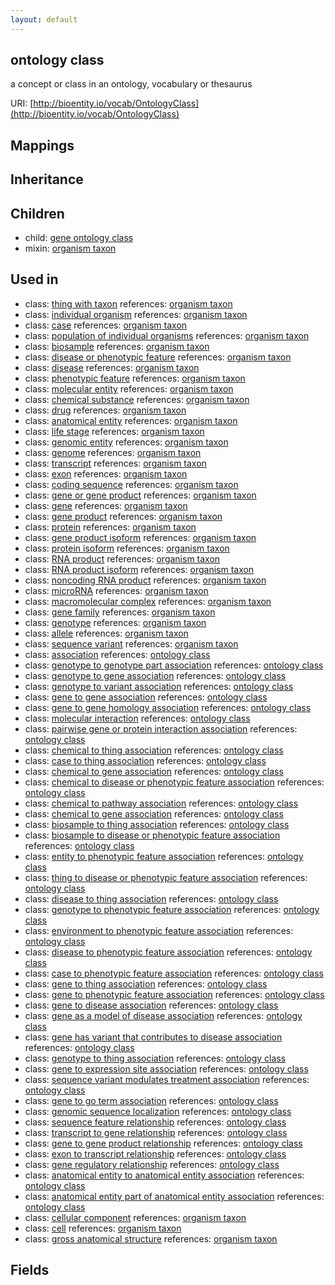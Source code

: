```yaml
---
layout: default
---
```


## ontology class


a concept or class in an ontology, vocabulary or thesaurus

URI: [http://bioentity.io/vocab/OntologyClass](http://bioentity.io/vocab/OntologyClass)
## Mappings


## Inheritance


## Children

 *  child: [gene ontology class](GeneOntologyClass.html)
 *  mixin: [organism taxon](OrganismTaxon.html)

## Used in

 *  class: [thing with taxon](ThingWithTaxon.html) references: [organism taxon](OrganismTaxon.html)
 *  class: [individual organism](IndividualOrganism.html) references: [organism taxon](OrganismTaxon.html)
 *  class: [case](Case.html) references: [organism taxon](OrganismTaxon.html)
 *  class: [population of individual organisms](PopulationOfIndividualOrganisms.html) references: [organism taxon](OrganismTaxon.html)
 *  class: [biosample](Biosample.html) references: [organism taxon](OrganismTaxon.html)
 *  class: [disease or phenotypic feature](DiseaseOrPhenotypicFeature.html) references: [organism taxon](OrganismTaxon.html)
 *  class: [disease](Disease.html) references: [organism taxon](OrganismTaxon.html)
 *  class: [phenotypic feature](PhenotypicFeature.html) references: [organism taxon](OrganismTaxon.html)
 *  class: [molecular entity](MolecularEntity.html) references: [organism taxon](OrganismTaxon.html)
 *  class: [chemical substance](ChemicalSubstance.html) references: [organism taxon](OrganismTaxon.html)
 *  class: [drug](Drug.html) references: [organism taxon](OrganismTaxon.html)
 *  class: [anatomical entity](AnatomicalEntity.html) references: [organism taxon](OrganismTaxon.html)
 *  class: [life stage](LifeStage.html) references: [organism taxon](OrganismTaxon.html)
 *  class: [genomic entity](GenomicEntity.html) references: [organism taxon](OrganismTaxon.html)
 *  class: [genome](Genome.html) references: [organism taxon](OrganismTaxon.html)
 *  class: [transcript](Transcript.html) references: [organism taxon](OrganismTaxon.html)
 *  class: [exon](Exon.html) references: [organism taxon](OrganismTaxon.html)
 *  class: [coding sequence](CodingSequence.html) references: [organism taxon](OrganismTaxon.html)
 *  class: [gene or gene product](GeneOrGeneProduct.html) references: [organism taxon](OrganismTaxon.html)
 *  class: [gene](Gene.html) references: [organism taxon](OrganismTaxon.html)
 *  class: [gene product](GeneProduct.html) references: [organism taxon](OrganismTaxon.html)
 *  class: [protein](Protein.html) references: [organism taxon](OrganismTaxon.html)
 *  class: [gene product isoform](GeneProductIsoform.html) references: [organism taxon](OrganismTaxon.html)
 *  class: [protein isoform](ProteinIsoform.html) references: [organism taxon](OrganismTaxon.html)
 *  class: [RNA product](RnaProduct.html) references: [organism taxon](OrganismTaxon.html)
 *  class: [RNA product isoform](RnaProductIsoform.html) references: [organism taxon](OrganismTaxon.html)
 *  class: [noncoding RNA product](NoncodingRnaProduct.html) references: [organism taxon](OrganismTaxon.html)
 *  class: [microRNA](Microrna.html) references: [organism taxon](OrganismTaxon.html)
 *  class: [macromolecular complex](MacromolecularComplex.html) references: [organism taxon](OrganismTaxon.html)
 *  class: [gene family](GeneFamily.html) references: [organism taxon](OrganismTaxon.html)
 *  class: [genotype](Genotype.html) references: [organism taxon](OrganismTaxon.html)
 *  class: [allele](Allele.html) references: [organism taxon](OrganismTaxon.html)
 *  class: [sequence variant](SequenceVariant.html) references: [organism taxon](OrganismTaxon.html)
 *  class: [association](Association.html) references: [ontology class](OntologyClass.html)
 *  class: [genotype to genotype part association](GenotypeToGenotypePartAssociation.html) references: [ontology class](OntologyClass.html)
 *  class: [genotype to gene association](GenotypeToGeneAssociation.html) references: [ontology class](OntologyClass.html)
 *  class: [genotype to variant association](GenotypeToVariantAssociation.html) references: [ontology class](OntologyClass.html)
 *  class: [gene to gene association](GeneToGeneAssociation.html) references: [ontology class](OntologyClass.html)
 *  class: [gene to gene homology association](GeneToGeneHomologyAssociation.html) references: [ontology class](OntologyClass.html)
 *  class: [molecular interaction](MolecularInteraction.html) references: [ontology class](OntologyClass.html)
 *  class: [pairwise gene or protein interaction association](PairwiseGeneOrProteinInteractionAssociation.html) references: [ontology class](OntologyClass.html)
 *  class: [chemical to thing association](ChemicalToThingAssociation.html) references: [ontology class](OntologyClass.html)
 *  class: [case to thing association](CaseToThingAssociation.html) references: [ontology class](OntologyClass.html)
 *  class: [chemical to gene association](ChemicalToGeneAssociation.html) references: [ontology class](OntologyClass.html)
 *  class: [chemical to disease or phenotypic feature association](ChemicalToDiseaseOrPhenotypicFeatureAssociation.html) references: [ontology class](OntologyClass.html)
 *  class: [chemical to pathway association](ChemicalToPathwayAssociation.html) references: [ontology class](OntologyClass.html)
 *  class: [chemical to gene association](ChemicalToGeneAssociation.html) references: [ontology class](OntologyClass.html)
 *  class: [biosample to thing association](BiosampleToThingAssociation.html) references: [ontology class](OntologyClass.html)
 *  class: [biosample to disease or phenotypic feature association](BiosampleToDiseaseOrPhenotypicFeatureAssociation.html) references: [ontology class](OntologyClass.html)
 *  class: [entity to phenotypic feature association](EntityToPhenotypicFeatureAssociation.html) references: [ontology class](OntologyClass.html)
 *  class: [thing to disease or phenotypic feature association](ThingToDiseaseOrPhenotypicFeatureAssociation.html) references: [ontology class](OntologyClass.html)
 *  class: [disease to thing association](DiseaseToThingAssociation.html) references: [ontology class](OntologyClass.html)
 *  class: [genotype to phenotypic feature association](GenotypeToPhenotypicFeatureAssociation.html) references: [ontology class](OntologyClass.html)
 *  class: [environment to phenotypic feature association](EnvironmentToPhenotypicFeatureAssociation.html) references: [ontology class](OntologyClass.html)
 *  class: [disease to phenotypic feature association](DiseaseToPhenotypicFeatureAssociation.html) references: [ontology class](OntologyClass.html)
 *  class: [case to phenotypic feature association](CaseToPhenotypicFeatureAssociation.html) references: [ontology class](OntologyClass.html)
 *  class: [gene to thing association](GeneToThingAssociation.html) references: [ontology class](OntologyClass.html)
 *  class: [gene to phenotypic feature association](GeneToPhenotypicFeatureAssociation.html) references: [ontology class](OntologyClass.html)
 *  class: [gene to disease association](GeneToDiseaseAssociation.html) references: [ontology class](OntologyClass.html)
 *  class: [gene as a model of disease association](GeneAsAModelOfDiseaseAssociation.html) references: [ontology class](OntologyClass.html)
 *  class: [gene has variant that contributes to disease association](GeneHasVariantThatContributesToDiseaseAssociation.html) references: [ontology class](OntologyClass.html)
 *  class: [genotype to thing association](GenotypeToThingAssociation.html) references: [ontology class](OntologyClass.html)
 *  class: [gene to expression site association](GeneToExpressionSiteAssociation.html) references: [ontology class](OntologyClass.html)
 *  class: [sequence variant modulates treatment association](SequenceVariantModulatesTreatmentAssociation.html) references: [ontology class](OntologyClass.html)
 *  class: [gene to go term association](GeneToGoTermAssociation.html) references: [ontology class](OntologyClass.html)
 *  class: [genomic sequence localization](GenomicSequenceLocalization.html) references: [ontology class](OntologyClass.html)
 *  class: [sequence feature relationship](SequenceFeatureRelationship.html) references: [ontology class](OntologyClass.html)
 *  class: [transcript to gene relationship](TranscriptToGeneRelationship.html) references: [ontology class](OntologyClass.html)
 *  class: [gene to gene product relationship](GeneToGeneProductRelationship.html) references: [ontology class](OntologyClass.html)
 *  class: [exon to transcript relationship](ExonToTranscriptRelationship.html) references: [ontology class](OntologyClass.html)
 *  class: [gene regulatory relationship](GeneRegulatoryRelationship.html) references: [ontology class](OntologyClass.html)
 *  class: [anatomical entity to anatomical entity association](AnatomicalEntityToAnatomicalEntityAssociation.html) references: [ontology class](OntologyClass.html)
 *  class: [anatomical entity part of anatomical entity association](AnatomicalEntityPartOfAnatomicalEntityAssociation.html) references: [ontology class](OntologyClass.html)
 *  class: [cellular component](CellularComponent.html) references: [organism taxon](OrganismTaxon.html)
 *  class: [cell](Cell.html) references: [organism taxon](OrganismTaxon.html)
 *  class: [gross anatomical structure](GrossAnatomicalStructure.html) references: [organism taxon](OrganismTaxon.html)

## Fields

